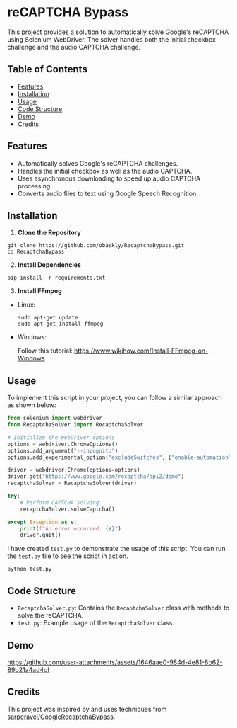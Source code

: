 # reCAPTCHA Bypass

This project provides a solution to automatically solve Google's reCAPTCHA using Selenium WebDriver. The solver handles both the initial checkbox challenge and the audio CAPTCHA challenge.


## Table of Contents

- [Features](#features)
- [Installation](#installation)
- [Usage](#usage)
- [Code Structure](#code-structure)
- [Demo](#demo)
- [Credits](#credits)


## Features

- Automatically solves Google's reCAPTCHA challenges.
- Handles the initial checkbox as well as the audio CAPTCHA.
- Uses asynchronous downloading to speed up audio CAPTCHA processing.
- Converts audio files to text using Google Speech Recognition.


## Installation

1. **Clone the Repository**

```
git clone https://github.com/obaskly/RecaptchaBypass.git
cd RecaptchaBypass
```

2. **Install Dependencies**

```
pip install -r requirements.txt
```

3. **Install FFmpeg**

- Linux:

  ```
  sudo apt-get update
  sudo apt-get install ffmpeg
  ```
  
- Windows:

  Follow this tutorial: https://www.wikihow.com/Install-FFmpeg-on-Windows

## Usage

To implement this script in your project, you can follow a similar approach as shown below:

```python
from selenium import webdriver
from RecaptchaSolver import RecaptchaSolver

# Initialize the WebDriver options
options = webdriver.ChromeOptions()
options.add_argument("--incognito")
options.add_experimental_option("excludeSwitches", ["enable-automation", "enable-logging"])

driver = webdriver.Chrome(options=options)
driver.get("https://www.google.com/recaptcha/api2/demo")
recaptchaSolver = RecaptchaSolver(driver)

try:
    # Perform CAPTCHA solving
    recaptchaSolver.solveCaptcha()

except Exception as e:
    print(f"An error occurred: {e}")
    driver.quit()
```

I have created `test.py` to demonstrate the usage of this script. You can run the `test.py` file to see the script in action.

    
    python test.py
    

## Code Structure

- `RecaptchaSolver.py`: Contains the `RecaptchaSolver` class with methods to solve the reCAPTCHA.
- `test.py`: Example usage of the `RecaptchaSolver` class.


## Demo

https://github.com/user-attachments/assets/1646aae0-984d-4e81-8b62-89b21a4ad4cf


## Credits

This project was inspired by and uses techniques from [sarperavci/GoogleRecaptchaBypass](https://github.com/sarperavci/GoogleRecaptchaBypass).

